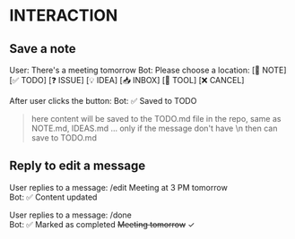 # INTERACTION

## Save a note

User: There's a meeting tomorrow
Bot: Please choose a location:
     [📝 NOTE] [✅ TODO] [❓ ISSUE] [💡 IDEA] [📥 INBOX] [🔧 TOOL] [❌ CANCEL]

After user clicks the button:
Bot: ✅ Saved to TODO

> here content will be saved to the TODO.md file in the repo, same as NOTE.md, IDEAS.md ...
> only if the message don't have \n then can save to TODO.md

## Reply to edit a message

User replies to a message: /edit Meeting at 3 PM tomorrow  
Bot: ✅ Content updated  

User replies to a message: /done  
Bot: ✅ Marked as completed ~~Meeting tomorrow~~ ✓


